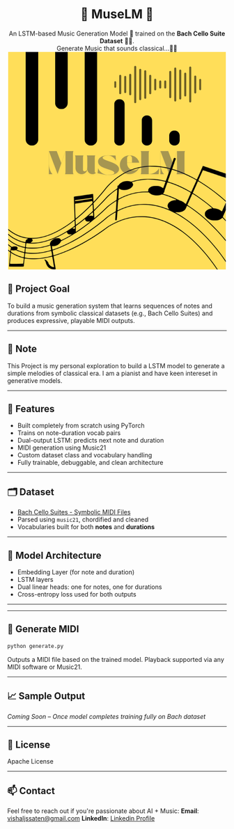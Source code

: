 <div align="center">
  
  # 🎼 MuseLM 🎵  
  An LSTM-based Music Generation Model 🎹 trained on the **Bach Cello Suite Dataset** 🎻🎶.  
  Generate Music that sounds classical...🎼🤖  
  <img src="logo.png" alt="MuseLM Logo">


</div>

## 🎯 Project Goal

To build a music generation system that learns sequences of notes and durations from symbolic classical datasets (e.g., Bach Cello Suites) and produces expressive, playable MIDI outputs.

---
## 🎼 Note

This Project is my personal exploration to build a LSTM model to generate a simple melodies of classical era. I am a pianist and have keen intereset in generative models.

---

## 🔧 Features

- Built completely from scratch using PyTorch
- Trains on note-duration vocab pairs
- Dual-output LSTM: predicts next note and duration
- MIDI generation using Music21
- Custom dataset class and vocabulary handling
- Fully trainable, debuggable, and clean architecture

---

## 🗂️ Dataset

- [Bach Cello Suites - Symbolic MIDI Files](https://bach.duq.edu/midi/)
- Parsed using `music21`, chordified and cleaned
- Vocabularies built for both **notes** and **durations**

---

## 🧠 Model Architecture

- Embedding Layer (for note and duration)
- LSTM layers
- Dual linear heads: one for notes, one for durations
- Cross-entropy loss used for both outputs

---

---

## 🎼 Generate MIDI

```bash
python generate.py
```

Outputs a MIDI file based on the trained model. Playback supported via any MIDI software or Music21.

---

## 📈 Sample Output

*Coming Soon – Once model completes training fully on Bach dataset*

---


## 📜 License

Apache License

---

## 📫 Contact

Feel free to reach out if you're passionate about AI + Music:
**Email**: [vishaljssaten@gmail.com](mailto:vishaljssaten@gmail.com)
**LinkedIn**: [Linkedin Profile](https://www.linkedin.com/in/vishal35198/)



